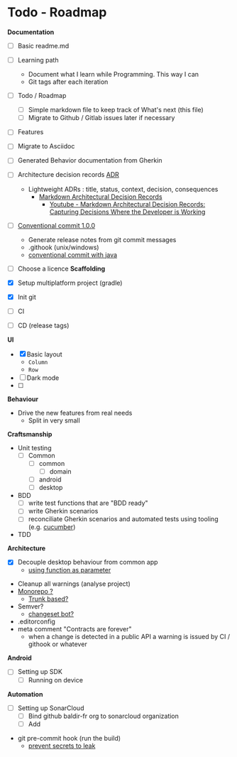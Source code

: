 # Todo - Roadmap

**Documentation**

- [ ] Basic readme.md
- [ ] Learning path
  - Document what I learn while Programming. This way I can
  - Git tags after each iteration
- [ ] Todo / Roadmap
  - [ ] Simple markdown file to keep track of What's next (this file)
  - [ ] Migrate to Github / Gitlab issues later if necessary
- [ ] Features
- [ ] Migrate to Asciidoc
- [ ] Generated Behavior documentation from Gherkin
- [ ] Architecture decision records [ADR](https://adr.github.io/)
  - Lightweight ADRs : title, status, context, decision, consequences
    - [Markdown Architectural Decision Records](https://adr.github.io/madr/)
      - [Youtube - Markdown Architectural Decision Records: Capturing Decisions Where the Developer is Working](https://www.youtube.com/watch?v=t04uboZ9Lks)
- [ ] [Conventional commit 1.0.0](https://www.conventionalcommits.org/en/v1.0.0/)
  - Generate release notes from git commit messages
  - .githook (unix/windows)
  - [conventional commit with java](https://dwmkerr.com/conventional-commits-and-semantic-versioning-for-java/)
- [ ] Choose a licence
**Scaffolding**

- [x] Setup multiplatform project (gradle)
- [x] Init git
- [ ] CI
- [ ] CD (release tags)

**UI**

- [x] Basic layout
    - `Column`
    - `Row`
- [ ] Dark mode
- [ ]

**Behaviour**

- Drive the new features from real needs
  - Split in very small

**Craftsmanship**

- Unit testing
  - [ ] Common
    - [ ] common
      - [ ] domain
    - [ ] android
    - [ ] desktop  
- BDD
  - [ ] write test functions that are "BDD ready"
  - [ ] write Gherkin scenarios
  - [ ] reconciliate Gherkin scenarios and automated tests using tooling 
    (e.g. [cucumber](https://cucumber.io/docs/installation/kotlin/))
- TDD

**Architecture**

- [x] Decouple desktop behaviour from common app
    - [using function as parameter](Learning_path/kotlin-pass-function-as-parameter.md) 
- Cleanup all warnings (analyse project)
- [Monorepo ?](https://monorepo.guide/)
  - [Trunk based?](https://trunkbaseddevelopment.com/)
- Semver?
  - [changeset bot?](https://github.com/atlassian/changesets)
- .editorconfig
- meta comment "Contracts are forever"
  - when a change is detected in a public API a warning is issued by CI / githook or whatever

**Android**

- [ ] Setting up SDK
  - [ ] Running on device
  
**Automation**

- [ ] Setting up SonarCloud
  - [ ] Bind github baldir-fr org to sonarcloud organization
  - [ ] Add
- git pre-commit hook (run the build)
  - [prevent secrets to leak](https://www.tygertec.com/git-hooks-practical-uses-windows/)